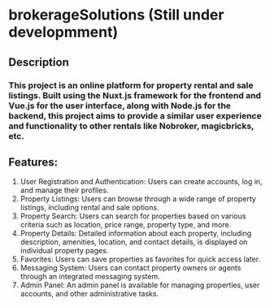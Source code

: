 # brokerageSolutions (Still under developmment)

## Description
### This project is an online platform for property rental and sale listings. Built using the Nuxt.js framework for the frontend and Vue.js for the user interface, along with Node.js for the backend, this project aims to provide a similar user experience and functionality to other rentals like Nobroker, magicbricks, etc.

## Features:
1. User Registration and Authentication: Users can create accounts, log in, and manage their profiles.
2. Property Listings: Users can browse through a wide range of property listings, including rental and sale options.
3. Property Search: Users can search for properties based on various criteria such as location, price range, property type, and more.
4. Property Details: Detailed information about each property, including description, amenities, location, and contact details, is displayed on individual property pages.
5. Favorites: Users can save properties as favorites for quick access later.
6. Messaging System: Users can contact property owners or agents through an integrated messaging system.
7. Admin Panel: An admin panel is available for managing properties, user accounts, and other administrative tasks.
